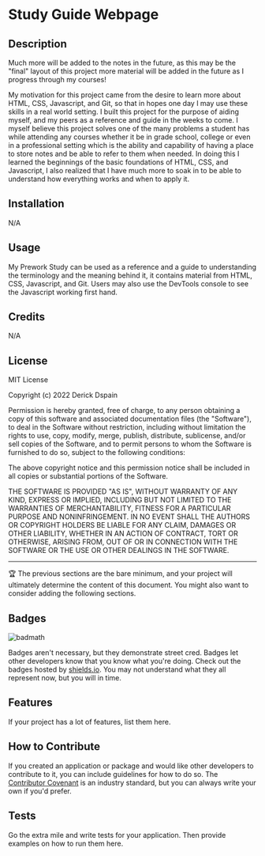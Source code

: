 # Study Guide Webpage

## Description

Much more will be added to the notes in the future, as this may be the "final" layout of this project more material will be added in the future as I progress through my courses!

My motivation for this project came from the desire to learn more about HTML, CSS, Javascript, and Git, so that in hopes one day I may use these skills in a real world setting.
I built this project for the purpose of aiding myself, and my peers as a reference and guide in the weeks to come.
I myself believe this project solves one of the many problems a student has while attending any courses whether it be in grade school, college or even in a professional setting which is the ability and capability of having a place to store notes and be able to refer to them when needed.
In doing this I learned the beginnings of the basic foundations of HTML, CSS, and Javascript, I also realized that I have much more to soak in to be able to understand how everything works and when to apply it.

## Installation

N/A

## Usage

My Prework Study can be used as a reference and a guide to understanding the terminology and the meaning behind it, it contains material from HTML, CSS, Javascript, and Git. Users may also use the DevTools console to see the Javascript working first hand.

## Credits

N/A

## License

MIT License

Copyright (c) 2022 Derick Dspain

Permission is hereby granted, free of charge, to any person obtaining a copy
of this software and associated documentation files (the "Software"), to deal
in the Software without restriction, including without limitation the rights
to use, copy, modify, merge, publish, distribute, sublicense, and/or sell
copies of the Software, and to permit persons to whom the Software is
furnished to do so, subject to the following conditions:

The above copyright notice and this permission notice shall be included in all
copies or substantial portions of the Software.

THE SOFTWARE IS PROVIDED "AS IS", WITHOUT WARRANTY OF ANY KIND, EXPRESS OR
IMPLIED, INCLUDING BUT NOT LIMITED TO THE WARRANTIES OF MERCHANTABILITY,
FITNESS FOR A PARTICULAR PURPOSE AND NONINFRINGEMENT. IN NO EVENT SHALL THE
AUTHORS OR COPYRIGHT HOLDERS BE LIABLE FOR ANY CLAIM, DAMAGES OR OTHER
LIABILITY, WHETHER IN AN ACTION OF CONTRACT, TORT OR OTHERWISE, ARISING FROM,
OUT OF OR IN CONNECTION WITH THE SOFTWARE OR THE USE OR OTHER DEALINGS IN THE
SOFTWARE.

---

🏆 The previous sections are the bare minimum, and your project will ultimately determine the content of this document. You might also want to consider adding the following sections.

## Badges

![badmath](https://img.shields.io/github/languages/top/nielsenjared/badmath)

Badges aren't necessary, but they demonstrate street cred. Badges let other developers know that you know what you're doing. Check out the badges hosted by [shields.io](https://shields.io/). You may not understand what they all represent now, but you will in time.

## Features

If your project has a lot of features, list them here.

## How to Contribute

If you created an application or package and would like other developers to contribute to it, you can include guidelines for how to do so. The [Contributor Covenant](https://www.contributor-covenant.org/) is an industry standard, but you can always write your own if you'd prefer.

## Tests

Go the extra mile and write tests for your application. Then provide examples on how to run them here.
